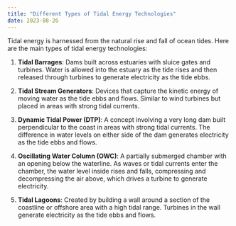 ```yaml
---
title: "Different Types of Tidal Energy Technologies"
date: 2023-08-26
---
```


Tidal energy is harnessed from the natural rise and fall of ocean tides. Here are the main types of tidal energy technologies:

1. **Tidal Barrages**: Dams built across estuaries with sluice gates and turbines. Water is allowed into the estuary as the tide rises and then released through turbines to generate electricity as the tide ebbs.

2. **Tidal Stream Generators**: Devices that capture the kinetic energy of moving water as the tide ebbs and flows. Similar to wind turbines but placed in areas with strong tidal currents.

3. **Dynamic Tidal Power (DTP)**: A concept involving a very long dam built perpendicular to the coast in areas with strong tidal currents. The difference in water levels on either side of the dam generates electricity as the tide ebbs and flows.

4. **Oscillating Water Column (OWC)**: A partially submerged chamber with an opening below the waterline. As waves or tidal currents enter the chamber, the water level inside rises and falls, compressing and decompressing the air above, which drives a turbine to generate electricity.

5. **Tidal Lagoons**: Created by building a wall around a section of the coastline or offshore area with a high tidal range. Turbines in the wall generate electricity as the tide ebbs and flows.

